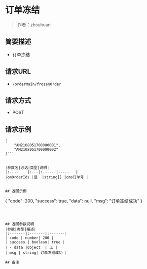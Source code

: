 # 订单冻结

> 作者：zhouhuan

## 简要描述

- 订单冻结

## 请求URL
- ` /orderMain/frozenOrder `
  
## 请求方式
- POST 

## 请求示例 
```
[
	"AM2108051700000001",
	"AM2108051700000002"
]```


|参数名|必选|类型|说明|
|:----    |:---|:----- |-----   |
|omOrderIds |是  |string[] |oms订单号 |


## 返回示例 
```
{
    "code": 200,
    "success": true,
    "data": null,
    "msg": "订单冻结成功"
}
```



## 返回参数说明 
|参数|类型|描述|
|:-------|:-------|:-------|
| code | number| 200 |
| success | boolean| true |
| - data |object  | 无 |
| msg | string| 订单冻结成功 |

## 备注